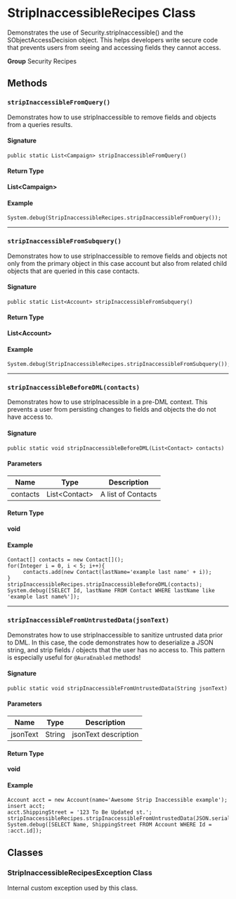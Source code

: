 # StripInaccessibleRecipes Class

Demonstrates the use of Security.stripInaccessible() 
and the SObjectAccessDecision object. This helps developers write 
secure code that prevents users from seeing and accessing fields 
they cannot access.

**Group** Security Recipes

## Methods
### `stripInaccessibleFromQuery()`

Demonstrates how to use stripInaccessible to remove fields 
and objects from a queries results.

#### Signature
```apex
public static List<Campaign> stripInaccessibleFromQuery()
```

#### Return Type
**List&lt;Campaign&gt;**

#### Example
```apex
System.debug(StripInaccessibleRecipes.stripInaccessibleFromQuery());
```

---

### `stripInaccessibleFromSubquery()`

Demonstrates how to use stripInaccessible to remove fields 
and objects not only from the primary object in this case account but 
also from related child objects that are queried in this case contacts.

#### Signature
```apex
public static List<Account> stripInaccessibleFromSubquery()
```

#### Return Type
**List&lt;Account&gt;**

#### Example
```apex
System.debug(StripInaccessibleRecipes.stripInaccessibleFromSubquery());
```

---

### `stripInaccessibleBeforeDML(contacts)`

Demonstrates how to use stripInacessible in a pre-DML 
context. This prevents a user from persisting changes to fields and 
objects the do not have access to.

#### Signature
```apex
public static void stripInaccessibleBeforeDML(List<Contact> contacts)
```

#### Parameters
| Name | Type | Description |
|------|------|-------------|
| contacts | List&lt;Contact&gt; | A list of Contacts |

#### Return Type
**void**

#### Example
```apex
Contact[] contacts = new Contact[]();
for(Integer i = 0, i < 5; i++){
     contacts.add(new Contact(lastName='example last name' + i));
}
stripInaccessibleRecipes.stripInaccessibleBeforeDML(contacts);
System.debug([SELECT Id, lastName FROM Contact WHERE lastName like 'example last name%']);
```

---

### `stripInaccessibleFromUntrustedData(jsonText)`

Demonstrates how to use stripInaccessible to sanitize 
untrusted data prior to DML. In this case, the code demonstrates how to 
deserialize a JSON string, and strip fields / objects that the user has 
no access to. This pattern is especially useful for `@AuraEnabled` methods!

#### Signature
```apex
public static void stripInaccessibleFromUntrustedData(String jsonText)
```

#### Parameters
| Name | Type | Description |
|------|------|-------------|
| jsonText | String | jsonText description |

#### Return Type
**void**

#### Example
```apex
Account acct = new Account(name='Awesome Strip Inaccessible example');
insert acct;
acct.ShippingStreet = '123 To Be Updated st.';
stripInaccessibleRecipes.stripInaccessibleFromUntrustedData(JSON.serialize(acct));
System.debug([SELECT Name, ShippingStreet FROM Account WHERE Id = :acct.id]);
```

## Classes
### StripInaccessibleRecipesException Class

Internal custom exception used by this class.
